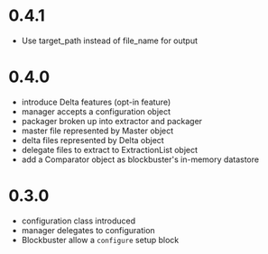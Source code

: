 0.4.1
===

- Use target_path instead of file_name for output

0.4.0
===

- introduce Delta features (opt-in feature)
- manager accepts a configuration object
- packager broken up into extractor and packager
- master file represented by Master object
- delta files represented by Delta object
- delegate files to extract to ExtractionList object
- add a Comparator object as blockbuster's in-memory datastore

0.3.0
====

- configuration class introduced
- manager delegates to configuration
- Blockbuster allow a `configure` setup block
